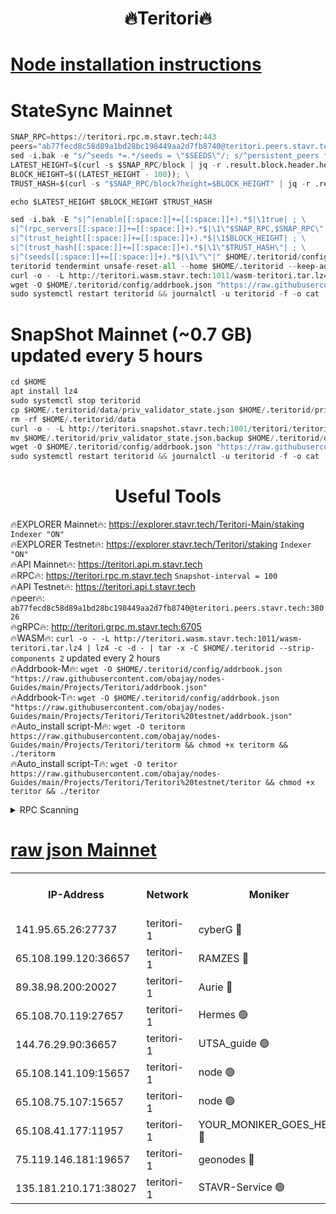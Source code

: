 <h1 align="center"> 🔥Teritori🔥</h1>


[Node installation instructions](https://github.com/obajay/nodes-Guides/tree/main/Projects/Teritori)
=

# StateSync Mainnet
```python
SNAP_RPC=https://teritori.rpc.m.stavr.tech:443
peers="ab77fecd8c58d89a1bd28bc198449aa2d7fb8740@teritori.peers.stavr.tech:38026"
sed -i.bak -e "s/^seeds *=.*/seeds = \"$SEEDS\"/; s/^persistent_peers *=.*/persistent_peers = \"$PEERS\"/" $HOME/.teritorid/config/config.toml
LATEST_HEIGHT=$(curl -s $SNAP_RPC/block | jq -r .result.block.header.height); \
BLOCK_HEIGHT=$((LATEST_HEIGHT - 100)); \
TRUST_HASH=$(curl -s "$SNAP_RPC/block?height=$BLOCK_HEIGHT" | jq -r .result.block_id.hash)

echo $LATEST_HEIGHT $BLOCK_HEIGHT $TRUST_HASH

sed -i.bak -E "s|^(enable[[:space:]]+=[[:space:]]+).*$|\1true| ; \
s|^(rpc_servers[[:space:]]+=[[:space:]]+).*$|\1\"$SNAP_RPC,$SNAP_RPC\"| ; \
s|^(trust_height[[:space:]]+=[[:space:]]+).*$|\1$BLOCK_HEIGHT| ; \
s|^(trust_hash[[:space:]]+=[[:space:]]+).*$|\1\"$TRUST_HASH\"| ; \
s|^(seeds[[:space:]]+=[[:space:]]+).*$|\1\"\"|" $HOME/.teritorid/config/config.toml
teritorid tendermint unsafe-reset-all --home $HOME/.teritorid --keep-addr-book
curl -o - -L http://teritori.wasm.stavr.tech:1011/wasm-teritori.tar.lz4 | lz4 -c -d - | tar -x -C $HOME/.teritorid --strip-components 2
wget -O $HOME/.teritorid/config/addrbook.json "https://raw.githubusercontent.com/obajay/nodes-Guides/main/Projects/Teritori/addrbook.json"
sudo systemctl restart teritorid && journalctl -u teritorid -f -o cat
```

# SnapShot Mainnet (~0.7 GB) updated every 5 hours
```python
cd $HOME
apt install lz4
sudo systemctl stop teritorid
cp $HOME/.teritorid/data/priv_validator_state.json $HOME/.teritorid/priv_validator_state.json.backup
rm -rf $HOME/.teritorid/data
curl -o - -L http://teritori.snapshot.stavr.tech:1001/teritori/teritori-snap.tar.lz4 | lz4 -c -d - | tar -x -C $HOME/.teritorid --strip-components 2
mv $HOME/.teritorid/priv_validator_state.json.backup $HOME/.teritorid/data/priv_validator_state.json
wget -O $HOME/.teritorid/config/addrbook.json "https://raw.githubusercontent.com/obajay/nodes-Guides/main/Projects/Teritori/addrbook.json"
sudo systemctl restart teritorid && journalctl -u teritorid -f -o cat
```
 <h1 align="center"> Useful Tools</h1>

🔥EXPLORER Mainnet🔥:      https://explorer.stavr.tech/Teritori-Main/staking      `Indexer "ON"` \
🔥EXPLORER Testnet🔥:        https://explorer.stavr.tech/Teritori/staking            `Indexer "ON"` \
🔥API Mainnet🔥:                   https://teritori.api.m.stavr.tech \
🔥RPC🔥:                                   https://teritori.rpc.m.stavr.tech                         `Snapshot-interval = 100` \
🔥API Testnet🔥:                     https://teritori.api.t.stavr.tech \
🔥peer🔥:                     `ab77fecd8c58d89a1bd28bc198449aa2d7fb8740@teritori.peers.stavr.tech:38026` \
🔥gRPC🔥:                                http://teritori.grpc.m.stavr.tech:6705 \
🔥WASM🔥: ```curl -o - -L http://teritori.wasm.stavr.tech:1011/wasm-teritori.tar.lz4 | lz4 -c -d - | tar -x -C $HOME/.teritorid --strip-components 2``` updated every 2 hours \
🔥Addrbook-M🔥:    ```wget -O $HOME/.teritorid/config/addrbook.json "https://raw.githubusercontent.com/obajay/nodes-Guides/main/Projects/Teritori/addrbook.json"``` \
🔥Addrbook-T🔥:    ```wget -O $HOME/.teritorid/config/addrbook.json "https://raw.githubusercontent.com/obajay/nodes-Guides/main/Projects/Teritori/Teritori%20testnet/addrbook.json"``` \
🔥Auto_install script-M🔥: ```wget -O teritorm https://raw.githubusercontent.com/obajay/nodes-Guides/main/Projects/Teritori/teritorm && chmod +x teritorm && ./teritorm``` \
🔥Auto_install script-T🔥: ```wget -O teritor https://raw.githubusercontent.com/obajay/nodes-Guides/main/Projects/Teritori/Teritori%20testnet/teritor && chmod +x teritor && ./teritor```

<details>
<summary>RPC Scanning</summary>

<h2 align="center"> We scan nodes in real time every 4 hours. And we provide the final result of RPC endpoints.
We cannot influence the operation of these nodes in any way. </h2>


```python
If Voting Power is higher than 0 --> then the Node is a validator of the network and may be subject to attack and be a potential threat to the chain.
```
```python
We marked such validators with a red symbol
```

</details>

[raw json Mainnet](https://rpc-check.teritorim.stavr.tech/teritorim/rpc-teritorim-result.json)
=



<table><tr><th>IP-Address</th><th>Network</th><th>Moniker</th><th>Latest Block Height</th><th>Earliest Block Height</th><th>Catching Up</th><th>Tx Index</th><th>Voting Power</th><th>Scan Time</th></tr><tr><td>141.95.65.26:27737</td><td>teritori-1</td><td>cyberG 🔴</td><td>7561338</td><td>4258001</td><td>False</td><td>off</td><td>891831</td><td>2024-02-23T06:21:08.022565923UTC</td></tr><tr><td>65.108.199.120:36657</td><td>teritori-1</td><td>RAMZES 🔴</td><td>7561331</td><td>5996001</td><td>False</td><td>on</td><td>779119</td><td>2024-02-23T06:20:21.628719514UTC</td></tr><tr><td>89.38.98.200:20027</td><td>teritori-1</td><td>Aurie 🔴</td><td>7561339</td><td>6864001</td><td>False</td><td>on</td><td>119694</td><td>2024-02-23T06:21:13.172305036UTC</td></tr><tr><td>65.108.70.119:27657</td><td>teritori-1</td><td>Hermes 🟢</td><td>7561339</td><td>7203180</td><td>False</td><td>on</td><td>0</td><td>2024-02-23T06:21:13.536284772UTC</td></tr><tr><td>144.76.29.90:36657</td><td>teritori-1</td><td>UTSA_guide 🟢</td><td>7561338</td><td>7208001</td><td>False</td><td>on</td><td>0</td><td>2024-02-23T06:21:03.547457481UTC</td></tr><tr><td>65.108.141.109:15657</td><td>teritori-1</td><td>node 🟢</td><td>7561339</td><td>7284986</td><td>False</td><td>on</td><td>0</td><td>2024-02-23T06:21:12.893189725UTC</td></tr><tr><td>65.108.75.107:15657</td><td>teritori-1</td><td>node 🟢</td><td>7561343</td><td>7358868</td><td>False</td><td>on</td><td>0</td><td>2024-02-23T06:21:34.587918674UTC</td></tr><tr><td>65.108.41.177:11957</td><td>teritori-1</td><td>YOUR_MONIKER_GOES_HERE 🔴</td><td>7561331</td><td>7447180</td><td>False</td><td>on</td><td>2508</td><td>2024-02-23T06:20:22.099144028UTC</td></tr><tr><td>75.119.146.181:19657</td><td>teritori-1</td><td>geonodes 🔴</td><td>7561339</td><td>7477201</td><td>False</td><td>on</td><td>37238</td><td>2024-02-23T06:21:10.469833827UTC</td></tr><tr><td>135.181.210.171:38027</td><td>teritori-1</td><td>STAVR-Service 🟢</td><td>7561327</td><td>7558801</td><td>False</td><td>on</td><td>0</td><td>2024-02-23T06:20:02.491762736UTC</td></tr></table>
